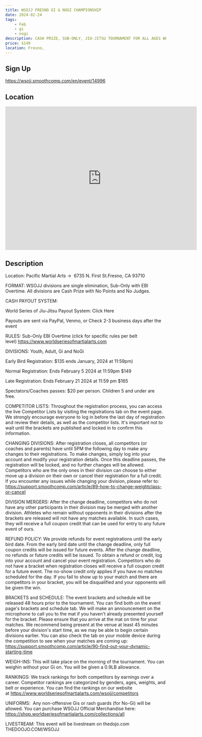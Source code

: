 ```yaml
---
title: WSOJJ FRESNO GI & NOGI CHAMPIONSHIP
date: 2024-02-24
tags:
    - Feb
    - gi 
    - nogi 
description: CASH PRIZE, SUB-ONLY, JIU-JITSU TOURNAMENT FOR ALL AGES WEIGHTS AND BELT LEVELS
price: $149
location: Fresno,
---
```

## Sign Up
https://wsojj.smoothcomp.com/en/event/14996

## Location
<iframe src="https://www.google.com/maps/embed?pb=!1m18!1m12!1m3!1d12345.6789!2d-119.7747226!3d36.8365286!2m3!1f0!2f0!3f0!3m2!1i1024!2i768!4f13.1!3m3!1m2!1s0x0%3A0x0!2z36.8365286!5e0!3m2!1sen!2sus!4v1234567890" width="600" height="450" style="border:0;" allowfullscreen="" loading="lazy"></iframe>

## Description
Location: Pacific Martial Arts -> 
6735 N. First St.Fresno, CA 93710


FORMAT: WSOJJ divisions are single elimination, Sub-Only with EBI Overtime. All divisions are Cash Prize with No Points and No Judges. 


CASH PAYOUT SYSTEM:



World Series of Jiu-Jitsu Payout System: Click Here


Payouts are sent via PayPal, Venmo, or Check 2-3 business days after the event



RULES: Sub-Only EBI Overtime (click for specific rules per belt level) https://www.worldseriesofmartialarts.com


DIVISIONS: Youth, Adult, Gi and NoGi


Early Bird Registration: $135 ends January, 2024 at 11:59pm)


Normal Registration: Ends February 5 2024 at 11:59pm $149


Late Registration: Ends February 21 2024 at 11:59 pm $165


Spectators/Coaches passes: $20 per person. Children 5 and under are free. 


COMPETITOR LISTS: Throughout the registration process, you can access the live Competitor Lists by visiting the registrations tab on the event page. We strongly encourage everyone to log in before the last day of registration and review their details, as well as the competitor lists. It's important not to wait until the brackets are published and locked in to confirm this information.


CHANGING DIVISIONS: After registration closes, all competitors (or coaches and parents) have until 5PM the following day to make any changes to their registrations. To make changes, simply log into your account and modify your registration details. Once this deadline passes, the registration will be locked, and no further changes will be allowed. Competitors who are the only ones in their division can choose to either move up a division on their own or cancel their registration for a full credit. If you encounter any issues while changing your division, please refer to: https://support.smoothcomp.com/article/89-how-to-change-weightclass-or-cancel


DIVISION MERGERS: After the change deadline, competitors who do not have any other participants in their division may be merged with another division. Athletes who remain without opponents in their divisions after the brackets are released will not have any matches available. In such cases, they will receive a full coupon credit that can be used for entry to any future event of ours.


REFUND POLICY: We provide refunds for event registrations until the early bird date. From the early bird date until the change deadline, only full coupon credits will be issued for future events. After the change deadline, no refunds or future credits will be issued. To obtain a refund or credit, log into your account and cancel your event registration. Competitors who do not have a bracket when registration closes will receive a full coupon credit for a future event. The no-show credit only applies if you have no matches scheduled for the day. If you fail to show up to your match and there are competitors in your bracket, you will be disqualified and your opponents will be given the win.


BRACKETS and SCHEDULE: The event brackets and schedule will be released 48 hours prior to the tournament. You can find both on the event page's brackets and schedule tab. We will make an announcement on the microphone to call you to the mat if you haven't already presented yourself for the bracket. Please ensure that you arrive at the mat on time for your matches. We recommend being present at the venue at least 45 minutes before your division's start time, as we may be able to begin certain divisions earlier. You can also check the tab on your mobile device during the competition to see when your matches are coming up: https://support.smoothcomp.com/article/90-find-out-your-dynamic-starting-time


WEIGH-INS: This will take place on the morning of the tournament. You can weighin without your Gi on. You will be given a 0.9LB allowance. 


RANKINGS: We track rankings for both competitors by earnings over a career. Competitor rankings are categorized by genders, ages, weights, and belt or experience. You can find the rankings on our website at https://www.worldseriesofmartialarts.com/wsojj/competitors


UNIFORMS:  Any non-offensive Gis or rash guards (for No-Gi) will be allowed. You can purchase WSOJJ Official Merchandise here: https://shop.worldseriesofmartialarts.com/collections/all


LIVESTREAM: This event will be livestream on thedojo.com THEDOOJO.COM/WSOJJ
